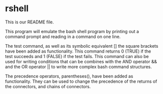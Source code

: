 # rshell

This is our README file.

This program will emulate the bash shell program by printing out a command prompt and reading in a command on one line.

The test command, as well as its symbolic equivalent [] the square brackets have been added as functionality. This command returns 0 (TRUE) if the test succeeds and 1 (FALSE) if the test fails. This command can also be used for writing conditions that can be combines with the AND operator && and the OR operator || to write more complex bash command structures.

The precedence operators, parentheses(),  have been added as functionality. They can be used to change the precedence of the returns of the connectors, and chains of connectors.
